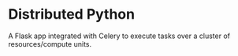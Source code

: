 # Distributed Python
A Flask app integrated with Celery to execute tasks over a cluster of resources/compute units.
